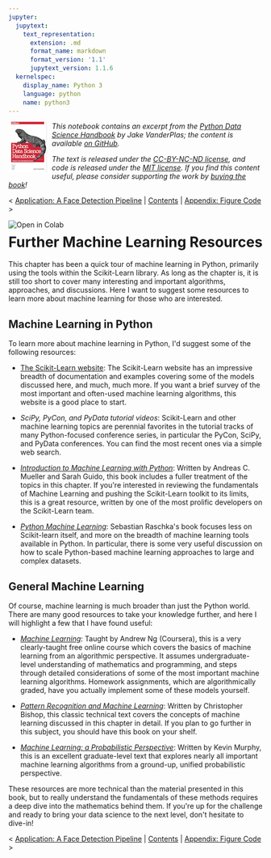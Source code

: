 ```yaml
---
jupyter:
  jupytext:
    text_representation:
      extension: .md
      format_name: markdown
      format_version: '1.1'
      jupytext_version: 1.1.6
  kernelspec:
    display_name: Python 3
    language: python
    name: python3
---
```


<!-- #region {"deletable": true, "editable": true} -->
<!--BOOK_INFORMATION-->
<img align="left" style="padding-right:10px;" src="figures/PDSH-cover-small.png">

*This notebook contains an excerpt from the [Python Data Science Handbook](http://shop.oreilly.com/product/0636920034919.do) by Jake VanderPlas; the content is available [on GitHub](https://github.com/jakevdp/PythonDataScienceHandbook).*

*The text is released under the [CC-BY-NC-ND license](https://creativecommons.org/licenses/by-nc-nd/3.0/us/legalcode), and code is released under the [MIT license](https://opensource.org/licenses/MIT). If you find this content useful, please consider supporting the work by [buying the book](http://shop.oreilly.com/product/0636920034919.do)!*
<!-- #endregion -->

<!-- #region {"deletable": true, "editable": true} -->
<!--NAVIGATION-->
< [Application: A Face Detection Pipeline](05.14-Image-Features.ipynb) | [Contents](Index.ipynb) | [Appendix: Figure Code](06.00-Figure-Code.ipynb) >
<!-- #endregion -->

<!--COLAB_LINK-->
<p><a href="https://colab.research.google.com/github/jakevdp/PythonDataScienceHandbook/blob/master/notebooks/05.15-Learning-More.ipynb"><img align="left" src="https://colab.research.google.com/assets/colab-badge.svg" alt="Open in Colab" title="Open and Execute in Google Colaboratory"></a></p>



# Further Machine Learning Resources

<!-- #region {"deletable": true, "editable": true} -->
This chapter has been a quick tour of machine learning in Python, primarily using the tools within the Scikit-Learn library.
As long as the chapter is, it is still too short to cover many interesting and important algorithms, approaches, and discussions.
Here I want to suggest some resources to learn more about machine learning for those who are interested.
<!-- #endregion -->

<!-- #region {"deletable": true, "editable": true} -->
## Machine Learning in Python

To learn more about machine learning in Python, I'd suggest some of the following resources:

- [The Scikit-Learn website](http://scikit-learn.org): The Scikit-Learn website has an impressive breadth of documentation and examples covering some of the models discussed here, and much, much more. If you want a brief survey of the most important and often-used machine learning algorithms, this website is a good place to start.

- *SciPy, PyCon, and PyData tutorial videos*: Scikit-Learn and other machine learning topics are perennial favorites in the tutorial tracks of many Python-focused conference series, in particular the PyCon, SciPy, and PyData conferences. You can find the most recent ones via a simple web search.

- [*Introduction to Machine Learning with Python*](http://shop.oreilly.com/product/0636920030515.do): Written by Andreas C. Mueller and Sarah Guido, this book includes a fuller treatment of the topics in this chapter. If you're interested in reviewing the fundamentals of Machine Learning and pushing the Scikit-Learn toolkit to its limits, this is a great resource, written by one of the most prolific developers on the Scikit-Learn team.

- [*Python Machine Learning*](https://www.packtpub.com/big-data-and-business-intelligence/python-machine-learning): Sebastian Raschka's book focuses less on Scikit-learn itself, and more on the breadth of machine learning tools available in Python. In particular, there is some very useful discussion on how to scale Python-based machine learning approaches to large and complex datasets.
<!-- #endregion -->

<!-- #region {"deletable": true, "editable": true} -->
## General Machine Learning

Of course, machine learning is much broader than just the Python world. There are many good resources to take your knowledge further, and here I will highlight a few that I have found useful:

- [*Machine Learning*](https://www.coursera.org/learn/machine-learning): Taught by Andrew Ng (Coursera), this is a very clearly-taught free online course which covers the basics of machine learning from an algorithmic perspective. It assumes undergraduate-level understanding of mathematics and programming, and steps through detailed considerations of some of the most important machine learning algorithms. Homework assignments, which are algorithmically graded, have you actually implement some of these models yourself.

- [*Pattern Recognition and Machine Learning*](http://www.springer.com/us/book/9780387310732): Written by Christopher Bishop, this classic technical text covers the concepts of machine learning discussed in this chapter in detail. If you plan to go further in this subject, you should have this book on your shelf.

- [*Machine Learning: a Probabilistic Perspective*](https://mitpress.mit.edu/books/machine-learning-0): Written by Kevin Murphy, this is an excellent graduate-level text that explores nearly all important machine learning algorithms from a ground-up, unified probabilistic perspective.

These resources are more technical than the material presented in this book, but to really understand the fundamentals of these methods requires a deep dive into the mathematics behind them.
If you're up for the challenge and ready to bring your data science to the next level, don't hesitate to dive-in!
<!-- #endregion -->

<!-- #region {"deletable": true, "editable": true} -->
<!--NAVIGATION-->
< [Application: A Face Detection Pipeline](05.14-Image-Features.ipynb) | [Contents](Index.ipynb) | [Appendix: Figure Code](06.00-Figure-Code.ipynb) >
<!-- #endregion -->
